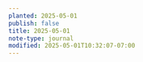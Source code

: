 ```yaml
---
planted: 2025-05-01
publish: false
title: 2025-05-01
note-type: journal
modified: 2025-05-01T10:32:07-07:00
---
```

